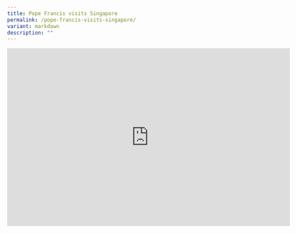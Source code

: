 ```yaml
---
title: Pope Francis visits Singapore
permalink: /pope-francis-visits-singapore/
variant: markdown
description: ""
---
```

<iframe allowfullscreen="" allow="accelerometer; autoplay; clipboard-write; encrypted-media; gyroscope; picture-in-picture; web-share" frameborder="0" title="YouTube video player" src="https://www.youtube.com/embed/CwrA9T7RXSM?si=4Ri-s9qtWxJHr9B_" height="415" width="660"></iframe>